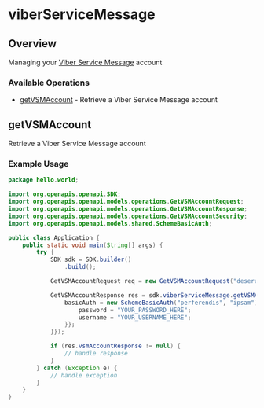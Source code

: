 # viberServiceMessage

## Overview

Managing your [Viber Service Message](https://developer.nexmo.com/messages/concepts/viber) account

### Available Operations

* [getVSMAccount](#getvsmaccount) - Retrieve a Viber Service Message account

## getVSMAccount

Retrieve a Viber Service Message account

### Example Usage

```java
package hello.world;

import org.openapis.openapi.SDK;
import org.openapis.openapi.models.operations.GetVSMAccountRequest;
import org.openapis.openapi.models.operations.GetVSMAccountResponse;
import org.openapis.openapi.models.operations.GetVSMAccountSecurity;
import org.openapis.openapi.models.shared.SchemeBasicAuth;

public class Application {
    public static void main(String[] args) {
        try {
            SDK sdk = SDK.builder()
                .build();

            GetVSMAccountRequest req = new GetVSMAccountRequest("deserunt");            

            GetVSMAccountResponse res = sdk.viberServiceMessage.getVSMAccount(req, new GetVSMAccountSecurity() {{
                basicAuth = new SchemeBasicAuth("perferendis", "ipsam") {{
                    password = "YOUR_PASSWORD_HERE";
                    username = "YOUR_USERNAME_HERE";
                }};
            }});

            if (res.vsmAccountResponse != null) {
                // handle response
            }
        } catch (Exception e) {
            // handle exception
        }
    }
}
```
